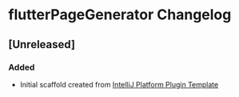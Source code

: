 <!-- Keep a Changelog guide -> https://keepachangelog.com -->

# flutterPageGenerator Changelog

## [Unreleased]
### Added
- Initial scaffold created from [IntelliJ Platform Plugin Template](https://github.com/JetBrains/intellij-platform-plugin-template)
